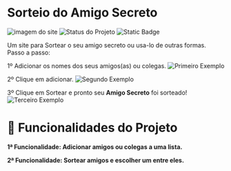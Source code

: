 # **Sorteio do Amigo Secreto**
![imagem do site](https://github.com/user-attachments/assets/45c8639c-6d43-4b26-a75b-80e084b30008)
![Status do Projeto](https://img.shields.io/badge/Status-Terminado-blue)
![Static Badge](https://img.shields.io/badge/Ultimo%20acesso-Fev%2F25-green)

Um site para Sortear o seu amigo secreto ou usa-lo de outras formas.
Passo a passo:

1º Adicionar os nomes dos seus amigos(as) ou colegas.
![Primeiro Exemplo](https://github.com/user-attachments/assets/b9a2c682-b476-4a6f-a3cf-e79e6b2be991)

2º Clique em adicionar.
![Segundo Exemplo](https://github.com/user-attachments/assets/65008db6-f9d8-4f0d-bf6e-d1f65e45c37e)

3º Clique em Sortear e pronto seu **Amigo Secreto** foi sorteado!
![Terceiro Exemplo](https://github.com/user-attachments/assets/d446b15e-e2d8-4bda-b499-fbfa1ce28814)

# :hammer: Funcionalidades do Projeto
**1ª Funcionalidade: Adicionar amigos ou colegas a uma lista.**

**2ª Funcionalidade: Sortear amigos e escolher um entre eles.**



